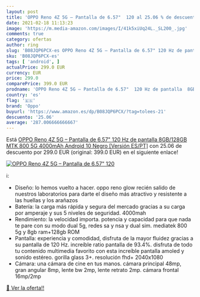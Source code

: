 ```yaml
---
layout: post
title: 'OPPO Reno 4Z 5G – Pantalla de 6.57"  120 al 25.06 % de descuento'
date: 2021-02-18 11:13:23
image: 'https://m.media-amazon.com/images/I/41k5xiUq24L._SL200_.jpg'
comments: true
category: ofertas
author: ring
slug: 'B08JQP6PCX-es OPPO Reno 4Z 5G – Pantalla de 6.57" 120 Hz de pantalla...'
sku: 'B08JQP6PCX-es'
tags: [ 'android', ]
actualPrice: 299.0 EUR
currency: EUR
price: 299.0
comparePrice: 399.0 EUR
prodname: 'OPPO Reno 4Z 5G – Pantalla de 6.57"  120 Hz de pantalla  8GB/128GB  MTK 800 5G  4000mAh  Android 10  Negro [Versión ES/PT]'
country: 'es'
flag: '🇪🇸'
brand: 'Oppo'
buyurl: 'https://www.amazon.es/dp/B08JQP6PCX/?tag=tolees-21'
descuento: '25.06'
average: '287.006666666667'
---
```


Está [OPPO Reno 4Z 5G – Pantalla de 6.57"  120 Hz de pantalla  8GB/128GB  MTK 800 5G  4000mAh  Android 10  Negro [Versión ES/PT]](https://www.amazon.es/dp/B08JQP6PCX/?tag=tolees-21) con 25.06 de descuento por 299.0 EUR (original: 399.0 EUR) en el siguiente enlace!

[![OPPO Reno 4Z 5G – Pantalla de 6.57"  120](https://m.media-amazon.com/images/I/41k5xiUq24L._SL200_.jpg)](https://www.amazon.es/dp/B08JQP6PCX/?tag=tolees-21)

ℹ️:

- Diseño: lo hemos vuelto a hacer. oppo reno glow recién salido de nuestros laboratorios para darte el diseño más atractivo y resistente a las huellas y los arañazos
- Batería: la carga más rápida y segura del mercado gracias a su carga por amperaje y sus 5 niveles de seguridad. 4000mah
- Rendimiento: la velocidad importa. potencia y capacidad para que nada te pare con su modo dual 5g, redes sa y nsa y dual sim. mediatek 800 5g y 8gb ram+128gb ROM
- Pantalla: experiencia y comodidad, disfruta de la mayor fluidez gracias a su pantalla de 120 Hz. increíble ratio pantalla de 93.4%. disfruta de todo tu contenido multimedia favorito con esta increíble pantalla amoled y sonido estéreo. gorilla glass 3+. resolución fhd+ 2040x1080
- Cámara: una cámara de cine en tus manos. cámara principal 48mp, gran angular 8mp, lente bw 2mp, lente retrato 2mp. cámara frontal 16mp/2mp

[🛒 Ver la oferta!!](https://www.amazon.es/dp/B08JQP6PCX/?tag=tolees-21)
